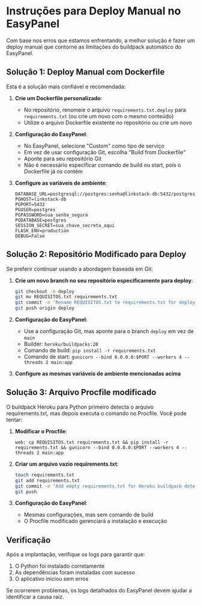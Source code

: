 # Instruções para Deploy Manual no EasyPanel

Com base nos erros que estamos enfrentando, a melhor solução é fazer um deploy manual que contorne as limitações do buildpack automático do EasyPanel.

## Solução 1: Deploy Manual com Dockerfile

Esta é a solução mais confiável e recomendada:

1. **Crie um Dockerfile personalizado**:
   - No repositório, renomeie o arquivo `requirements.txt.deploy` para `requirements.txt` (ou crie um novo com o mesmo conteúdo)
   - Utilize o arquivo Dockerfile existente no repositório ou crie um novo

2. **Configuração do EasyPanel**:
   - No EasyPanel, selecione "Custom" como tipo de serviço
   - Em vez de usar configuração Git, escolha "Build from Dockerfile"
   - Aponte para seu repositório Git
   - Não é necessário especificar comando de build ou start, pois o Dockerfile já os contém

3. **Configure as variáveis de ambiente**:
   ```
   DATABASE_URL=postgresql://postgres:senha@linkstack-db:5432/postgres
   PGHOST=linkstack-db
   PGPORT=5432
   PGUSER=postgres
   PGPASSWORD=sua_senha_segura
   PGDATABASE=postgres
   SESSION_SECRET=sua_chave_secreta_aqui
   FLASK_ENV=production
   DEBUG=False
   ```

## Solução 2: Repositório Modificado para Deploy

Se preferir continuar usando a abordagem baseada em Git:

1. **Crie um novo branch no seu repositório especificamente para deploy**:
   ```bash
   git checkout -b deploy
   git mv REQUISITOS.txt requirements.txt
   git commit -m "Rename REQUISITOS.txt to requirements.txt for deployment"
   git push origin deploy
   ```

2. **Configuração do EasyPanel**:
   - Use a configuração Git, mas aponte para o branch `deploy` em vez de `main`
   - Builder: `heroku/buildpacks:20`
   - Comando de build: `pip install -r requirements.txt`
   - Comando de start: `gunicorn --bind 0.0.0.0:$PORT --workers 4 --threads 2 main:app`

3. **Configure as mesmas variáveis de ambiente mencionadas acima**

## Solução 3: Arquivo Procfile modificado

O buildpack Heroku para Python primeiro detecta o arquivo requirements.txt, mas depois executa o comando no Procfile. Você pode tentar:

1. **Modificar o Procfile**:
   ```
   web: cp REQUISITOS.txt requirements.txt && pip install -r requirements.txt && gunicorn --bind 0.0.0.0:$PORT --workers 4 --threads 2 main:app
   ```

2. **Criar um arquivo vazio requirements.txt**:
   ```bash
   touch requirements.txt
   git add requirements.txt
   git commit -m "Add empty requirements.txt for Heroku buildpack detection"
   git push
   ```

3. **Configuração do EasyPanel**:
   - Mesmas configurações, mas sem comando de build
   - O Procfile modificado gerenciará a instalação e execução

## Verificação

Após a implantação, verifique os logs para garantir que:
1. O Python foi instalado corretamente
2. As dependências foram instaladas com sucesso
3. O aplicativo iniciou sem erros

Se ocorrerem problemas, os logs detalhados do EasyPanel devem ajudar a identificar a causa raiz.